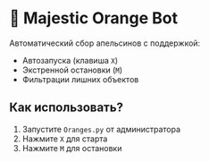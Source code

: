 # 🍊 Majestic Orange Bot
Автоматический сбор апельсинов с поддержкой:
- Автозапуска (клавиша `X`)
- Экстренной остановки (`M`)
- Фильтрации лишних объектов

## Как использовать?
1. Запустите `Oranges.py` от администратора
2. Нажмите `X` для старта
3. Нажмите `M` для остановки